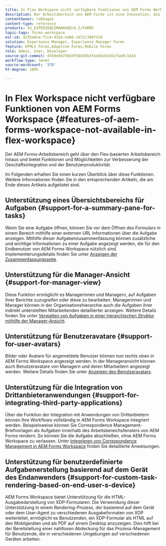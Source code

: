 ```yaml
---
title: In Flex Workspace nicht verfügbare Funktionen von AEM Forms Workspace
description: Der Arbeitsbereich von AEM Forms ist eine Innovation, die über den Flex-basierten Arbeitsbereich hinausgeht. Erfahren Sie mehr über die Unterschiede bei Merkmalen und Funktionen.
contentOwner: robhagat
content-type: reference
products: SG_EXPERIENCEMANAGER/6.5/FORMS
topic-tags: forms-workspace
exl-id: 4235e0ce-f1c4-432e-b486-2d72c390f320
solution: Experience Manager, Experience Manager Forms
feature: HTML5 Forms,Adaptive Forms,Mobile Forms
role: Admin, User, Developer
source-git-commit: d7b9e947503df58435b3fee85a92d51fae8c1d2d
workflow-type: tm+mt
source-wordcount: '378'
ht-degree: 100%

---
```


# In Flex Workspace nicht verfügbare Funktionen von AEM Forms Workspace {#features-of-aem-forms-workspace-not-available-in-flex-workspace}

Der AEM Forms-Arbeitsbereich geht über den Flex-basierten Arbeitsbereich hinaus und bietet Funktionen und Möglichkeiten zur Verbesserung der Geschäftsintegration und der Benutzerproduktivität.

Im Folgenden erhalten Sie einen kurzen Überblick über diese Funktionen. Weitere Informationen finden Sie in den entsprechenden Artikeln, die am Ende dieses Artikels aufgelistet sind.

## Unterstützung eines Übersichtsbereichs für Aufgaben {#support-for-a-summary-pane-for-tasks}

Wenn Sie eine Aufgabe öffnen, können Sie vor dem Öffnen des Formulars in einem Bereich mithilfe einer externen URL Informationen über die Aufgabe anzeigen. Mithilfe dieser Aufgabenzusammenfassung können zusätzliche und wichtige Informationen zu einer Aufgabe angezeigt werden, die für den Endbenutzer von AEM Forms Workspace nützlich sind. Implementierungsdetails finden Sie unter [Anzeigen der Zusammenfassungsseite](/help/forms/using/displaying-information-task-summary-pane.md).

## Unterstützung für die Manager-Ansicht {#support-for-manager-view}

Diese Funktion ermöglicht es Managerinnen und Managern, auf Aufgaben ihrer Berichte zuzugreifen oder diese zu bearbeiten. Managerinnen und Manager können in der Organisationshierarchie auch die Aufgaben ihrer indirekt unterstellten Mitarbeitenden detaillierter anzeigen. Weitere Details finden Sie unter [Verwalten von Aufgaben in einer hierarchischen Struktur mithilfe der Manager-Ansicht](/help/forms/using/tasks-organizational-hierarchy-using-manager.md).

## Unterstützung für Benutzeravatare {#support-for-user-avatars}

Bilder oder Avatare für angemeldete Benutzer können nun rechts oben in AEM Forms Workspace angezeigt werden. In der Manageransicht können auch Benutzeravatare von Managern und deren Mitarbeitern angezeigt werden. Weitere Details finden Sie unter [Anzeigen des Benutzeravatars](/help/forms/using/displaying-user-avatar.md).

## Unterstützung für die Integration von Drittanbieteranwendungen {#support-for-integrating-third-party-applications}

Über die Funktion der Integration mit Anwendungen von Drittanbietern können Ihre Workflows vollständig in AEM Forms Workspace integriert werden. Beispielsweise können Sie Correspondence Management-Briefvorlagen als Aufgaben innerhalb des Arbeitsbereichsfensters von AEM Forms rendern. So können Sie die Aufgabe abschließen, ohne AEM Forms Workspace zu verlassen. Unter [Integrieren von Correspondence Management in AEM Forms Workspace](/help/forms/using/integrating-correspondence-management-html-workspace.md) finden Sie detaillierte Anweisungen.

## Unterstützung für benutzerdefinierte Aufgabenerstellung basierend auf dem Gerät des Endanwenders {#support-for-custom-task-rendering-based-on-end-user-s-device}

AEM Forms Workspace bietet Unterstützung für die HTML-Ausgabedarstellung von XDP-Formularen. Die Verwendung dieser Unterstützung in einem Rendering-Prozess, der basierend auf dem Gerät oder dem User-Agent zu verschiedenen Ausgabeformaten von XDP weiterleitet, ermöglicht es Benutzenden, ein XDP-Formular als HTML auf den Mobilgeräten und als PDF auf einem Desktop anzuzeigen. Dies hilft bei der Bereitstellung einer nahtlosen Abdeckung für das Prozess-Management für Benutzende, die in verschiedenen Umgebungen auf verschiedenen Geräten arbeiten.
